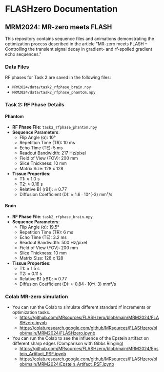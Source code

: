 # FLASHzero Documentation

## MRM2024: MR-zero meets FLASH

This repository contains sequence files and animations demonstrating the optimization process described in the article "MR-zero meets FLASH – Controlling the transient signal decay in gradient- and rf-spoiled gradient echo sequences."

### Data Files

RF phases for Task 2 are saved in the following files:
- `MRM2024/data/task2_rfphase_brain.npy`
- `MRM2024/data/task2_rfphase_phantom.npy`

### Task 2: RF Phase Details

#### Phantom
- **RF Phase File**: `task2_rfphase_phantom.npy`
- **Sequence Parameters**:
  - Flip Angle (α): 10°
  - Repetition Time (TR): 10 ms
  - Echo Time (TE): 5 ms
  - Readout Bandwidth: 217 Hz/pixel
  - Field of View (FOV): 200 mm
  - Slice Thickness: 10 mm
  - Matrix Size: 128 x 128
- **Tissue Properties**:
  - T1: ≈ 1.0 s
  - T2: ≈ 0.16 s
  - Relative B1 (rB1): ≈ 0.77
  - Diffusion Coefficient (D): ≈ 1.6 ∙ 10^(-3) mm²/s

#### Brain
- **RF Phase File**: `task2_rfphase_brain.npy`
- **Sequence Parameters**:
  - Flip Angle (α): 19.5°
  - Repetition Time (TR): 6 ms
  - Echo Time (TE): 3.2 ms
  - Readout Bandwidth: 500 Hz/pixel
  - Field of View (FOV): 200 mm
  - Slice Thickness: 10 mm
  - Matrix Size: 128 x 128
- **Tissue Properties**:
  - T1: ≈ 1.5 s
  - T2: ≈ 0.11 s
  - Relative B1 (rB1): ≈ 0.77
  - Diffusion Coefficient (D): ≈ 0.84 ∙ 10^(-3) mm²/s

### Colab MR-zero simulation
- You can run the Colab to simulate different standard rf increments or optimization tasks.
  - https://github.com/MRsources/FLASHzero/blob/main/MRM2024/FLASHzero.ipynb
  - https://colab.research.google.com/github/MRsources/FLASHzero/blob/main/MRM2024/FLASHzero.ipynb
- You can run the Colab to see the influence of the Epstein artifact on different sharp edges (Comparison with Gibbs Ringing)
  - https://github.com/MRsources/FLASHzero/blob/main/MRM2024/Epstein_Artifact_PSF.ipynb
  - https://colab.research.google.com/github/MRsources/FLASHzero/blob/main/MRM2024/Epstein_Artifact_PSF.ipynb
